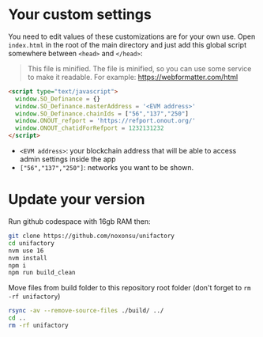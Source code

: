 # Your custom settings

You need to edit values of these customizations are for your own use. Open `index.html` in the root of the main directory and just add this global script somewhere between `<head>` and `</head>`:
> This file is minified. The file is minified, so you can use some service to make it readable. For example: https://webformatter.com/html

```html
<script type="text/javascript">
  window.SO_Definance = {}
  window.SO_Definance.masterAddress = '<EVM address>'
  window.SO_Definance.chainIds = ["56","137","250"]
  window.ONOUT_refport = 'https://refport.onout.org/'
  window.ONOUT_chatidForRefport = 1232131232
</script>
```

- `<EVM address>`: your blockchain address that will be able to access admin settings inside the app
- `["56","137","250"]`: networks you want to be shown.
 
# Update your version

Run github codespace with 16gb RAM then:

```bash
git clone https://github.com/noxonsu/unifactory
cd unifactory
nvm use 16
nvm install
npm i
npm run build_clean
```

Move files from build folder to this repository root folder (don't forget to `rm -rf unifactory`)

```bash
rsync -av --remove-source-files ./build/ ../
cd ..
rm -rf unifactory
```
